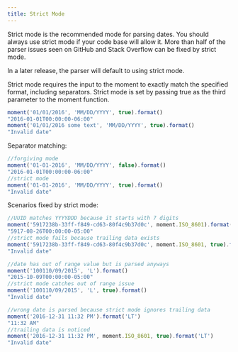 ```yaml
---
title: Strict Mode
---
```


Strict mode is the recommended mode for parsing dates. You should always use strict mode if your code base will allow it. 
More than half of the parser issues seen on GitHub and Stack Overflow can be fixed by strict mode.

In a later release, the parser will default to using strict mode.

Strict mode requires the input to the moment to exactly match the specified format, including separators. Strict mode is set by passing true as the third parameter to the moment function.

```js
moment('01/01/2016', 'MM/DD/YYYY', true).format()
"2016-01-01T00:00:00-06:00"
moment('01/01/2016 some text', 'MM/DD/YYYY', true).format()
"Invalid date"
```
Separator matching:
```js
//forgiving mode
moment('01-01-2016', 'MM/DD/YYYY', false).format()
"2016-01-01T00:00:00-06:00"
//strict mode
moment('01-01-2016', 'MM/DD/YYYY', true).format()
"Invalid date"
```

Scenarios fixed by strict mode:
```js
//UUID matches YYYYDDD because it starts with 7 digits
moment('5917238b-33ff-f849-cd63-80f4c9b37d0c', moment.ISO_8601).format()
"5917-08-26T00:00:00-05:00"
//strict mode fails because trailing data exists
moment('5917238b-33ff-f849-cd63-80f4c9b37d0c', moment.ISO_8601, true).format()
"Invalid date"
```
```js
//date has out of range value but is parsed anyways
moment('100110/09/2015', 'L').format()
"2015-10-09T00:00:00-05:00"
//strict mode catches out of range issue
moment('100110/09/2015', 'L', true).format()
"Invalid date"
```
```js
//wrong date is parsed because strict mode ignores trailing data
moment('2016-12-31 11:32 PM').format('LT')
"11:32 AM"
//trailing data is noticed
moment('2016-12-31 11:32 PM', moment.ISO_8601, true).format('LT')
"Invalid date"
```